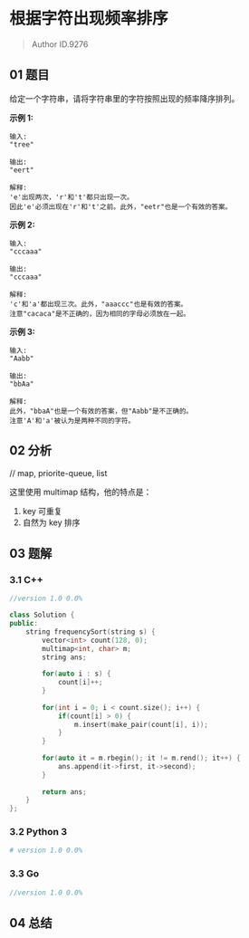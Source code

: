 # 根据字符出现频率排序
> Author ID.9276

## 01 题目

给定一个字符串，请将字符串里的字符按照出现的频率降序排列。

**示例 1:**

```
输入:
"tree"

输出:
"eert"

解释:
'e'出现两次，'r'和't'都只出现一次。
因此'e'必须出现在'r'和't'之前。此外，"eetr"也是一个有效的答案。
```

**示例 2:**

```
输入:
"cccaaa"

输出:
"cccaaa"

解释:
'c'和'a'都出现三次。此外，"aaaccc"也是有效的答案。
注意"cacaca"是不正确的，因为相同的字母必须放在一起。
```

**示例 3:**

```
输入:
"Aabb"

输出:
"bbAa"

解释:
此外，"bbaA"也是一个有效的答案，但"Aabb"是不正确的。
注意'A'和'a'被认为是两种不同的字符。
```

## 02 分析

// map, priorite-queue, list

这里使用 multimap 结构，他的特点是：

1. key 可重复
2. 自然为 key 排序

## 03 题解

### 3.1 C++

```c++
//version 1.0 0.0%

class Solution {
public:
    string frequencySort(string s) {
        vector<int> count(128, 0);
        multimap<int, char> m;
        string ans;
        
        for(auto i : s) {
            count[i]++;
        }
        
        for(int i = 0; i < count.size(); i++) {
            if(count[i] > 0) {
                m.insert(make_pair(count[i], i));
            }
        }
        
        for(auto it = m.rbegin(); it != m.rend(); it++) {
            ans.append(it->first, it->second);
        }
        
        return ans;
    }
};
```

### 3.2 Python 3

```python
# version 1.0 0.0%

```

### 3.3 Go

```Go
//version 1.0 0.0%

```



## 04 总结

